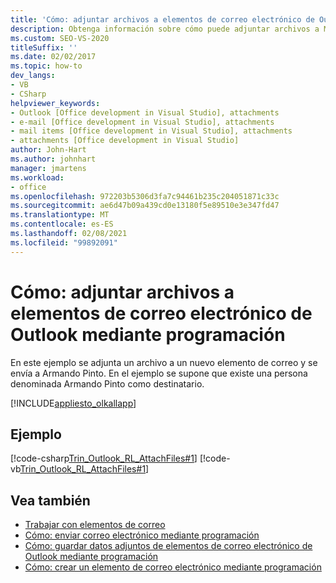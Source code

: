 ```yaml
---
title: 'Cómo: adjuntar archivos a elementos de correo electrónico de Outlook mediante programación'
description: Obtenga información sobre cómo puede adjuntar archivos a Microsoft Office elementos de Outlook. En este ejemplo se adjunta un archivo a un nuevo elemento de correo y se envía a Armando Pinto.
ms.custom: SEO-VS-2020
titleSuffix: ''
ms.date: 02/02/2017
ms.topic: how-to
dev_langs:
- VB
- CSharp
helpviewer_keywords:
- Outlook [Office development in Visual Studio], attachments
- e-mail [Office development in Visual Studio], attachments
- mail items [Office development in Visual Studio], attachments
- attachments [Office development in Visual Studio]
author: John-Hart
ms.author: johnhart
manager: jmartens
ms.workload:
- office
ms.openlocfilehash: 972203b5306d3fa7c94461b235c204051871c33c
ms.sourcegitcommit: ae6d47b09a439cd0e13180f5e89510e3e347fd47
ms.translationtype: MT
ms.contentlocale: es-ES
ms.lasthandoff: 02/08/2021
ms.locfileid: "99892091"
---
```

# <a name="how-to-programmatically-attach-files-to-outlook-email-items"></a>Cómo: adjuntar archivos a elementos de correo electrónico de Outlook mediante programación
  En este ejemplo se adjunta un archivo a un nuevo elemento de correo y se envía a Armando Pinto. En el ejemplo se supone que existe una persona denominada Armando Pinto como destinatario.

 [!INCLUDE[appliesto_olkallapp](../vsto/includes/appliesto-olkallapp-md.md)]

## <a name="example"></a>Ejemplo
 [!code-csharp[Trin_Outlook_RL_AttachFiles#1](../vsto/codesnippet/CSharp/Trin_Outlook_RL_AttachFiles/thisaddin.cs#1)]
 [!code-vb[Trin_Outlook_RL_AttachFiles#1](../vsto/codesnippet/VisualBasic/Trin_Outlook_RL_AttachFiles/thisaddin.vb#1)]

## <a name="see-also"></a>Vea también
- [Trabajar con elementos de correo](../vsto/working-with-mail-items.md)
- [Cómo: enviar correo electrónico mediante programación](../vsto/how-to-programmatically-send-e-mail-programmatically.md)
- [Cómo: guardar datos adjuntos de elementos de correo electrónico de Outlook mediante programación](../vsto/how-to-programmatically-save-attachments-from-outlook-e-mail-items.md)
- [Cómo: crear un elemento de correo electrónico mediante programación](../vsto/how-to-programmatically-create-an-e-mail-item.md)
